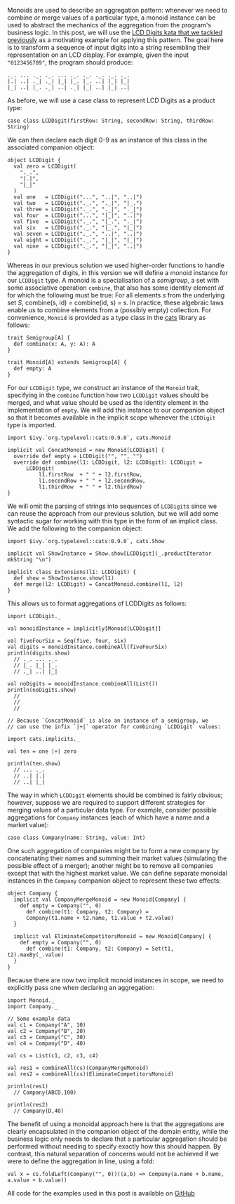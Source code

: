Monoids are used to describe an aggregation pattern: whenever we need to combine or merge values of a particular type, a monoid instance can be used to abstract the mechanics of the aggregation from the program's business logic. In this post, we will use the [LCD Digits kata that we tackled previously](http://richashworth.com/2016/01/lcd-digits-with-scala/) as a motivating example for applying this pattern. The goal here is to transform a sequence of input digits into a string resembling their representation on an LCD display. For example, given the input `"0123456789"`, the program should produce:

```
._. ... ._. ._. ... ._. ._. ._. ._. ._.
|.| ..| ._| ._| |_| |_. |_. ..| |_| |_|
|_| ..| |_. ._| ..| ._| |_| ..| |_| ..|
```

As before, we will use a case class to represent LCD Digits as a product type:

```case class LCDDigit(firstRow: String, secondRow: String, thirdRow: String)```

We can then declare each digit 0-9 as an instance of this class in the associated companion object:

```
object LCDDigit {
  val zero = LCDDigit(
    "._.",
    "|.|",
    "|_|"
  )
  val one   = LCDDigit("...", "..|", "..|")
  val two   = LCDDigit("._.", "._|", "|_.")
  val three = LCDDigit("._.", "._|", "._|")
  val four  = LCDDigit("...", "|_|", "..|")
  val five  = LCDDigit("._.", "|_.", "._|")
  val six   = LCDDigit("._.", "|_.", "|_|")
  val seven = LCDDigit("._.", "..|", "..|")
  val eight = LCDDigit("._.", "|_|", "|_|")
  val nine  = LCDDigit("._.", "|_|", "..|")
}
```

Whereas in our previous solution we used higher-order functions to handle the aggregation of digits, in this version we will define a monoid instance for our `LCDDigit` type. A monoid is a specialisation of a _semigroup_, a set with some associative operation `combine`, that also has some identity element _id_ for which the following must be true: For all elements _s_ from the underlying set _S_, combine(s, id) = combine(id, s) = s. In practice, these algebraic laws enable us to combine elements from a (possibly empty) collection. For convenience, `Monoid` is provided as a type class in the [cats](http://typelevel.org/cats/typeclasses/monoid.html) library as follows:

```
trait Semigroup[A] {
  def combine(x: A, y: A): A
}

trait Monoid[A] extends Semigroup[A] {
  def empty: A
}
```

For our `LCDDigit` type, we construct an instance of the `Monoid` trait, specifying in the `combine` function how two `LCDDigit` values should be merged, and what value should be used as the identity element in the implementation of `empty`. We will add this instance to our companion object so that it becomes available in the implicit scope whenever the `LCDDigit` type is imported.

```
import $ivy.`org.typelevel::cats:0.9.0`, cats.Monoid

implicit val ConcatMonoid = new Monoid[LCDDigit] {
  override def empty = LCDDigit("", "", "")
  override def combine(l1: LCDDigit, l2: LCDDigit): LCDDigit =
      LCDDigit(
          l1.firstRow  + " " + l2.firstRow,
          l1.secondRow + " " + l2.secondRow,
          l1.thirdRow  + " " + l2.thirdRow)
}
```

We will omit the parsing of strings into sequences of `LCDDigit`s since we can reuse the approach from our previous solution, but we will add some syntactic sugar for working with this type in the form of an implicit class. We add the following to the companion object:

```
import $ivy.`org.typelevel::cats:0.9.0`, cats.Show

implicit val ShowInstance = Show.show[LCDDigit](_.productIterator mkString "\n")

implicit class Extensions(l1: LCDDigit) {
  def show = ShowInstance.show(l1)
  def merge(l2: LCDDigit) = ConcatMonoid.combine(l1, l2)
}
```

This allows us to format aggregations of LCDDigits as follows:

```
import LCDDigit._

val monoidInstance = implicitly[Monoid[LCDDigit]]

val fiveFourSix = Seq(five, four, six)
val digits = monoidInstance.combineAll(fiveFourSix)
println(digits.show)
  // ._. ... ._.
  // |_. |_| |_.
  // ._| ..| |_|

val noDigits = monoidInstance.combineAll(List())
println(noDigits.show)
  //
  //
  //

// Because `ConcatMonoid` is also an instance of a semigroup, we
// can use the infix `|+|` operator for combining `LCDDigit` values:

import cats.implicits._

val ten = one |+| zero

println(ten.show)
  // ... ._.
  // ..| |.|
  // ..| |_|
```

The way in which `LCDDigit` elements should be combined is fairly obvious; however, suppose we are required to support different strategies for merging values of a particular data type. For example, consider possible aggregations for `Company` instances (each of which have a name and a market value):

```
case class Company(name: String, value: Int)
```

One such aggregation of companies might be to form a new company by concatenating their names and summing their market values (simulating the possible effect of a merger); another might be to remove all companies except that with the highest market value. We can define separate monoidal instances in the `Company` companion object to represent these two effects:

```
object Company {
  implicit val CompanyMergeMonoid = new Monoid[Company] {
    def empty = Company("", 0)
      def combine(t1: Company, t2: Company) =
      Company(t1.name + t2.name, t1.value + t2.value)
  }

  implicit val EliminateCompetitorsMonoid = new Monoid[Company] {
    def empty = Company("", 0)
      def combine(t1: Company, t2: Company) = Set(t1, t2).maxBy(_.value)
  }
}
```

Because there are now two implicit monoid instances in scope, we need to explicitly pass one when
declaring an aggregation:

```
import Monoid._
import Company._

// Some example data
val c1 = Company("A", 10)
val c2 = Company("B", 20)
val c3 = Company("C", 30)
val c4 = Company("D", 40)

val cs = List(c1, c2, c3, c4)

val res1 = combineAll(cs)(CompanyMergeMonoid)
val res2 = combineAll(cs)(EliminateCompetitorsMonoid)

println(res1)
  // Company(ABCD,100)

println(res2)
  // Company(D,40)
```

The benefit of using a monoidal approach here is that the aggregations are clearly encapsulated in the companion object of the domain entity, while the business logic only needs to declare that a particular aggregation should be performed without needing to specify exactly how this should happen. By contrast, this natural separation of concerns would not be achieved if we were to define the aggregation in line, using a fold:

```
val x = cs.foldLeft(Company("", 0))((a,b) => Company(a.name + b.name, a.value + b.value))
```
All code for the examples used in this post is available on [GitHub](https://github.com/richashworth/worksheets/tree/master/fp-patterns/monoids)
